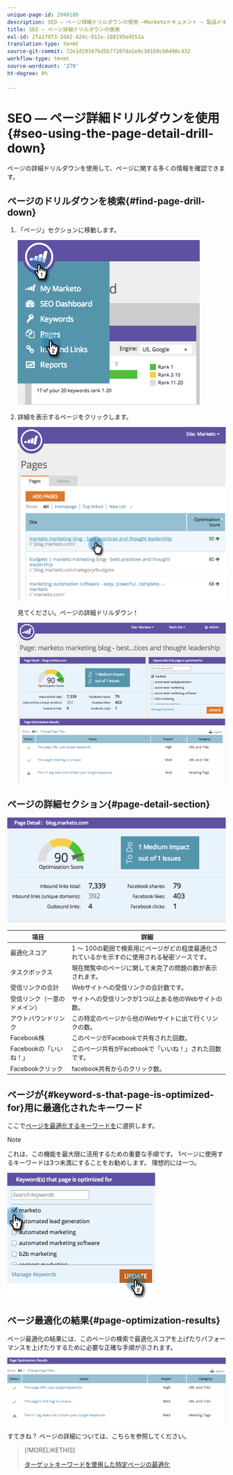 ```yaml
---
unique-page-id: 2949186
description: SEO — ページ詳細ドリルダウンの使用 —Marketoドキュメント — 製品ドキュメント
title: SEO — ページ詳細ドリルダウンの使用
exl-id: 2fa1fdf3-2d42-424c-911e-188195e4551a
translation-type: tm+mt
source-git-commit: 72e1d29347bd5b77107da1e9c30169cb6490c432
workflow-type: tm+mt
source-wordcount: '279'
ht-degree: 0%

---
```


# SEO — ページ詳細ドリルダウンを使用{#seo-using-the-page-detail-drill-down}

ページの詳細ドリルダウンを使用して、ページに関する多くの情報を確認できます。

## ページのドリルダウンを検索{#find-page-drill-down}

1. 「ページ」セクションに移動します。

   ![](assets/image2014-9-17-21-3a54-3a53.png)

1. 詳細を表示するページをクリックします。

   ![](assets/image2014-9-17-21-3a54-3a58.png)

   見てください。ページの詳細ドリルダウン！

   ![](assets/image2014-9-17-21-3a55-3a2.png)

## ページの詳細セクション{#page-detail-section}

![](assets/image2014-9-17-21-3a55-3a46.png)

| 項目 | 詳細 |
|---|---|
| 最適化スコア | 1 ～ 100の範囲で検索用にページがどの程度最適化されているかを示すのに使用される秘密ソースです。 |
| タスクボックス | 現在閲覧中のページに関して未完了の問題の数が表示されます。 |
| 受信リンクの合計 | Webサイトへの受信リンクの合計数です。 |
| 受信リンク（一意のドメイン） | サイトへの受信リンクが1つ以上ある他のWebサイトの数。 |
| アウトバウンドリンク | この特定のページから他のWebサイトに出て行くリンクの数。 |
| Facebook株 | このページがFacebookで共有された回数。 |
| Facebookの「いいね！」 | このページ共有がFacebookで「いいね！」された回数です。 |
| Facebookクリック | facebook共有からのクリック数。 |

## ページが{#keyword-s-that-page-is-optimized-for}用に最適化されたキーワード

ここで[ページを最適化するキーワードを](/help/marketo/product-docs/additional-apps/seo/keywords/seo-optimize-specific-pages-with-targeted-keywords.md)に選択します。

>[!NOTE]
>
>これは、この機能を最大限に活用するための重要な手順です。 1ページに使用するキーワードは3つ未満にすることをお勧めします。 理想的には一つ。

![](assets/image2014-9-17-21-3a56-3a35.png)

## ページ最適化の結果{#page-optimization-results}

ページ最適化の結果には、このページの検索で最適化スコアを上げたりパフォーマンスを上げたりするために必要な正確な手順が示されます。

![](assets/image2014-9-17-21-3a56-3a41.png)

すてきね？ ページの詳細については、こちらを参照してください。

>[!MORELIKETHIS]
>
>[ターゲットキーワードを使用した特定ページの最適化](/help/marketo/product-docs/additional-apps/seo/keywords/seo-optimize-specific-pages-with-targeted-keywords.md)
